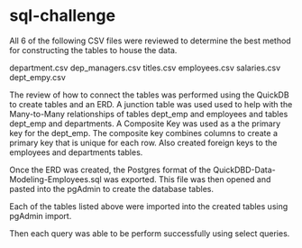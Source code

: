 # sql-challenge

All 6 of the following CSV files were reviewed to determine the best method for constructing the tables to house the data.

department.csv
dep_managers.csv
titles.csv
employees.csv
salaries.csv
dept_empy.csv

The review of how to connect the tables was performed using the QuickDB to create tables and an ERD. A junction table was used used to help with the Many-to-Many relationships of tables dept_emp and employees and tables dept_emp and departments. A Composite Key was used as a the primary key for the dept_emp. The composite key combines columns to create a primary key that is unique for each row. Also created foreign keys to the employees and departments tables. 

Once the ERD was created, the Postgres format of the QuickDBD-Data-Modeling-Employees.sql was exported. This file was then opened and pasted into the pgAdmin to create the database tables.

Each of the tables listed above were imported into the created tables using pgAdmin import.

Then each query was able to be perform successfully using select queries.